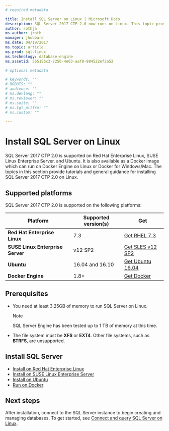 ```yaml
---
# required metadata

title: Install SQL Server on Linux | Microsoft Docs
description: SQL Server 2017 CTP 2.0 now runs on Linux. This topic provides an overview on how to install SQL Server on Linux with links to the guides for specific platforms. 
author: rothja 
ms.author: jroth 
manager: jhubbard
ms.date: 04/19/2017
ms.topic: article
ms.prod: sql-linux
ms.technology: database-engine
ms.assetid: 565156c3-7256-4e63-aaf0-884522ef2a52

# optional metadata

# keywords: ""
# ROBOTS: ""
# audience: ""
# ms.devlang: ""
# ms.reviewer: ""
# ms.suite: ""
# ms.tgt_pltfrm: ""
# ms.custom: ""

---
```

# Install SQL Server on Linux

SQL Server 2017 CTP 2.0 is supported on Red Hat Enterprise Linux, SUSE Linux Enterprise Server, and Ubuntu. It is also available as a Docker image which can run on Docker Engine on Linux or Docker for Windows/Mac. The topics in this section provide tutorials and general guidance for installing SQL Server 2017 CTP 2.0 on Linux. 

## Supported platforms

SQL Server 2017 CTP 2.0 is supported on the following platforms:

| Platform | Supported version(s) | Get
|-----|-----|-----
| **Red Hat Enterprise Linux** | 7.3 | [Get RHEL 7.3](http://access.redhat.com/products/red-hat-enterprise-linux/evaluation)
| **SUSE Linux Enterprise Server** | v12 SP2 | [Get SLES v12 SP2](https://www.suse.com/products/server)
| **Ubuntu** | 16.04 and 16.10| [Get Ubuntu 16.04](http://www.ubuntu.com/download/server)
| **Docker Engine** | 1.8+ | [Get Docker](http://www.docker.com/products/overview)

## Prerequisites 

- You need at least 3.25GB of memory to run SQL Server on Linux.

    > [!NOTE] 
    > SQL Server Engine has been tested up to 1 TB of memory at this time.

- The file system must be **XFS** or **EXT4**. Other file systems, such as **BTRFS**, are unsupported. 

## <a id="platforms"></a> Install SQL Server

- [Install on Red Hat Enterprise Linux](sql-server-linux-setup-red-hat.md)
- [Install on SUSE Linux Enterprise Server](sql-server-linux-setup-suse-linux-enterprise-server.md)
- [Install on Ubuntu](sql-server-linux-setup-ubuntu.md)
- [Run on Docker](sql-server-linux-setup-docker.md)

## Next steps

After installation, connect to the SQL Server instance to begin creating and managing databases. To get started, see [Connect and query SQL Server on Linux](sql-server-linux-connect-and-query-sqlcmd.md).
